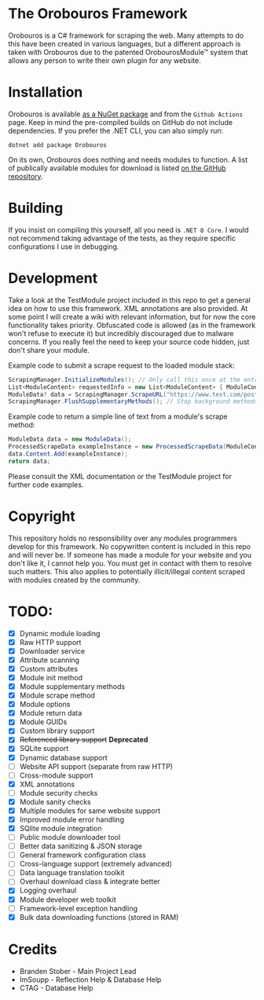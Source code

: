 # The Orobouros Framework
Orobouros is a C# framework for scraping the web. Many attempts to do this have been created in various languages, but a different approach is taken with Orobouros due to the patented OrobourosModule™ system that allows any person to write their own plugin for any website.

# Installation
Orobouros is available [as a NuGet package](https://www.nuget.org/packages/Orobouros) and from the ``Github Actions`` page. Keep in mind the pre-compiled builds on GitHub do not include dependencies. If you prefer the .NET CLI, you can also simply run:

```
dotnet add package Orobouros
```

On its own, Orobouros does nothing and needs modules to function. A list of publically available modules for download is listed [on the GitHub repository](https://github.com/BrandenStoberReal/Orobouros-Public-Modules).

# Building
If you insist on compiling this yourself, all you need is ``.NET 8 Core``. I would not recommend taking advantage of the tests, as they require specific configurations I use in debugging.

# Development
Take a look at the TestModule project included in this repo to get a general idea on how to use this framework. XML annotations are also provided. At some point I will create a wiki with relevant information, but for now the core functionality takes priority. Obfuscated code is allowed (as in the framework won't refuse to execute it) but incredibly discouraged due to malware concerns. If you really feel the need to keep your source code hidden, just don't share your module.

Example code to submit a scrape request to the loaded module stack:
```csharp
ScrapingManager.InitializeModules(); // Only call this once at the entry point of your application
List<ModuleContent> requestedInfo = new List<ModuleContent> { ModuleContent.Text }; // Content you want to request from the modules. How this is handled is entirely dependent on the module's developer.
ModuleData? data = ScrapingManager.ScrapeURL("https://www.test.com/posts/posthere", requestedInfo); // Perform scrape request and wait for the returned data.
ScrapingManager.FlushSupplementaryMethods(); // Stop background methods. This should be called at least once when the application is exiting.
```

Example code to return a simple line of text from a module's scrape method:
```csharp
ModuleData data = new ModuleData();
ProcessedScrapeData exampleInstance = new ProcessedScrapeData(ModuleContent.Text, parameters.URL, "Hello World!");
data.Content.Add(exampleInstance);
return data;
```

Please consult the XML documentation or the TestModule project for further code examples.

# Copyright
This repository holds no responsibility over any modules programmers develop for this framework. No copywritten content is included in this repo and will never be. If someone has made a module for your website and you don't like it, I cannot help you. You must get in contact with them to resolve such matters. This also applies to potentially illicit/illegal content scraped with modules created by the community. 

# TODO:
- [x] Dynamic module loading
- [x] Raw HTTP support
- [x] Downloader service
- [x] Attribute scanning
- [x] Custom attributes
- [x] Module init method
- [x] Module supplementary methods
- [x] Module scrape method
- [x] Module options
- [x] Module return data
- [x] Module GUIDs
- [x] Custom library support
- [x] ~~Referenced library support~~ **Deprecated**
- [x] SQLite support
- [x] Dynamic database support
- [ ] Website API support (separate from raw HTTP)
- [ ] Cross-module support
- [x] XML annotations
- [ ] Module security checks
- [x] Module sanity checks
- [x] Multiple modules for same website support
- [x] Improved module error handling
- [x] SQlite module integration
- [ ] Public module downloader tool
- [ ] Better data sanitizing & JSON storage
- [ ] General framework configuration class
- [ ] Cross-language support (extremely advanced)
- [ ] Data language translation toolkit
- [ ] Overhaul download class & integrate better
- [x] Logging overhaul
- [x] Module developer web toolkit
- [ ] Framework-level exception handling
- [x] Bulk data downloading functions (stored in RAM)

# Credits
- Branden Stober - Main Project Lead
- ImSoupp - Reflection Help & Database Help
- CTAG - Database Help
